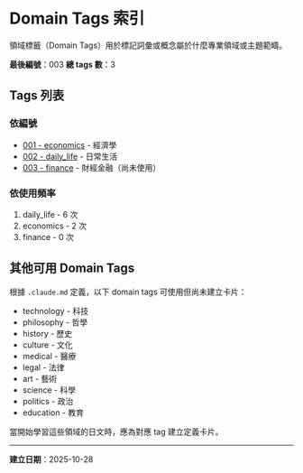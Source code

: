 # Domain Tags 索引

領域標籤（Domain Tags）用於標記詞彙或概念屬於什麼專業領域或主題範疇。

**最後編號**：003
**總 tags 數**：3

## Tags 列表

### 依編號
- [001 - economics](001_economics.md) - 經濟學
- [002 - daily_life](002_daily_life.md) - 日常生活
- [003 - finance](003_finance.md) - 財經金融（尚未使用）

### 依使用頻率
1. daily_life - 6 次
2. economics - 2 次
3. finance - 0 次

## 其他可用 Domain Tags

根據 `.claude.md` 定義，以下 domain tags 可使用但尚未建立卡片：
- technology - 科技
- philosophy - 哲學
- history - 歷史
- culture - 文化
- medical - 醫療
- legal - 法律
- art - 藝術
- science - 科學
- politics - 政治
- education - 教育

當開始學習這些領域的日文時，應為對應 tag 建立定義卡片。

---

**建立日期**：2025-10-28
